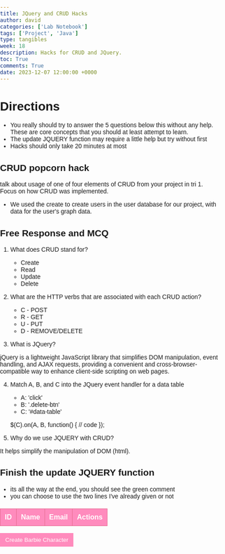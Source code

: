 ```yaml
---
title: JQuery and CRUD Hacks
author: david
categories: ['Lab Notebook']
tags: ['Project', 'Java']
type: tangibles
week: 18
description: Hacks for CRUD and JQuery.
toc: True
comments: True
date: 2023-12-07 12:00:00 +0000
---
```


# Directions

- You really should try to answer the 5 questions below this without any help. These are core concepts that you should at least attempt to learn.
- The update JQUERY function may require a little help but try without first
- Hacks should only take 20 minutes at most

## CRUD popcorn hack
talk about usage of one of four elements of CRUD from your project in tri 1. Focus on how CRUD was implemented.
- We used the create to create users in the user database for our project, with data for the user's graph data.

## Free Response and MCQ

1. What does CRUD stand for?
    - Create
    - Read
    - Update
    - Delete

2. What are the HTTP verbs that are associated with each CRUD action?
    - C - POST
    - R - GET
    - U - PUT
    - D - REMOVE/DELETE

3. What is JQuery?

jQuery is a lightweight JavaScript library that simplifies DOM manipulation, event handling, and AJAX requests, providing a convenient and cross-browser-compatible way to enhance client-side scripting on web pages.

4. Match A, B, and C into the JQuery event handler for a data table
    - A: 'click'
    - B: '.delete-btn'
    - C: '#data-table'

    $(C).on(A, B, function() {
    // code
  });

5. Why do we use JQUERY with CRUD?

It helps simplify the manipulation of DOM (html).

## Finish the update JQUERY function
- its all the way at the end, you should see the green comment
- you can choose to use the two lines I've already given or not

<script src="https://code.jquery.com/jquery-3.6.4.min.js"></script>
<style>
  body {
   font-family: 'Arial', sans-serif;
    margin: 0;
    padding: 0;
  }

  table {
    border-collapse: collapse;
    width: 100%;
    margin-top: 20px;
  }

  th, td {
    border: 1px solid #e66b8f; /* Barbie Pink */
    padding: 10px;
    text-align: left;
  }

  th {
    background-color: #ff8bbd; /* Barbie Pink */
    color: white;
  }

  button {
    background-color: #ff8bbd; /* Barbie Pink */
    color: white;
    border: none;
    padding: 8px 12px;
    cursor: pointer;
  }

  button:hover {
    background-color: #e66b8f; /* Lighter Barbie Pink */
  }
</style>


<table id="data-table">
  <thead>
    <tr>
      <th>ID</th>
      <th>Name</th>
      <th>Email</th>
      <th>Actions</th>
    </tr>
  </thead>
  <tbody>
    <!-- Data will be dynamically added here -->
  </tbody>
</table>

<button id="create-btn">Create Barbie Character</button>

<script>
  const initialData = [
    { id: 1, name: 'Barbie', email: 'barbie@example.com' },
    { id: 2, name: 'Ken', email: 'ken@example.com' }
  ];

  let currentData = [...initialData]; // Use a separate variable for current data

  function renderData(data) {
    const tableBody = $('#data-table tbody');
    tableBody.empty();

    data.forEach(item => {
      const row = `
        <tr>
          <td>${item.id}</td>
          <td>${item.name}</td>
          <td>${item.email}</td>
          <td>
            <button class="update-btn" data-id="${item.id}">Update</button>
            <button class="delete-btn" data-id="${item.id}">Delete</button>
          </td>
        </tr>
      `;
      tableBody.append(row);
    });
  }

  function createBarbieCharacter() {
    const newName = prompt('Enter the name of the Barbie character:');
    const newEmail = prompt('Enter the email of the Barbie character:');
    const newId = currentData.length + 1;
    
    currentData = [...currentData, { id: newId, name: newName, email: newEmail }]; // Update currentData
    renderData(currentData);
  }

  $('#create-btn').on('click', createBarbieCharacter);

  $('#data-table').on('click', '.delete-btn', function() {
    const idToDelete = $(this).data('id');
    currentData = currentData.filter(item => item.id !== idToDelete); // Update currentData
    renderData(currentData);
  });

  $('#data-table').on('click', '.update-btn', function() {
    const idToEdit = $(this).data('id');
    const updateIndex = currentData.findIndex(item => item.id === idToEdit);

    // Get the current data for the selected Barbie character
    const currentDataItem = currentData[updateIndex];

    // Prompt the user to update the details
    const newName = prompt('Enter the updated name of the Barbie character:', currentDataItem.name);
    const newEmail = prompt('Enter the updated email of the Barbie character:', currentDataItem.email);

    // Update the data
    currentData = [
      ...currentData.slice(0, updateIndex),
      { id: idToEdit, name: newName, email: newEmail },
      ...currentData.slice(updateIndex + 1)
    ];

    // Render the updated data
    renderData(currentData);
  });

  // Initial rendering
  renderData(currentData);
</script>

